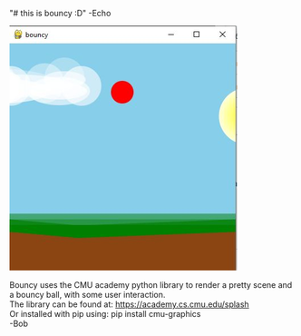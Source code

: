 "# this is bouncy :D" -Echo

![An image of the program running.  Shows a bouncing red ball on a blue background with clouds and a sun moving across the sky](bouncy.jpg?raw=true "Bouncy!")

Bouncy uses the CMU academy python library to render a pretty scene and a bouncy ball, with some user interaction.  
The library can be found at: https://academy.cs.cmu.edu/splash  
Or installed with pip using: pip install cmu-graphics  
-Bob
